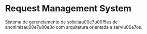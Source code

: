 # Request Management System

Sistema de gerenciamento de solicitau00e7u00f5es de anonimizau00e7u00e3o com arquitetura orientada a serviu00e7os.